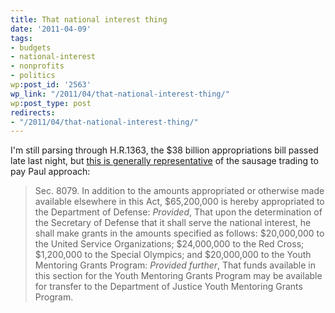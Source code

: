 ```yaml
---
title: That national interest thing
date: '2011-04-09'
tags:
- budgets
- national-interest
- nonprofits
- politics
wp:post_id: '2563'
wp_link: "/2011/04/that-national-interest-thing/"
wp:post_type: post
redirects:
- "/2011/04/that-national-interest-thing/"
---
```


I'm still parsing through H.R.1363, the $38 billion appropriations bill passed late last night, but [this is generally representative](http://www.opencongress.org/bill/112-h1363/text?version=eh&nid=t0:eh:361) of the sausage trading to pay Paul approach:

> Sec. 8079. In addition to the amounts appropriated or otherwise made available elsewhere in this Act, $65,200,000 is hereby appropriated to the Department of Defense: _Provided_, That upon the determination of the Secretary of Defense that it shall serve the national interest, he shall make grants in the amounts specified as follows: $20,000,000 to the United Service Organizations; $24,000,000 to the Red Cross; $1,200,000 to the Special Olympics; and $20,000,000 to the Youth Mentoring Grants Program: _Provided further_, That funds available in this section for the Youth Mentoring Grants Program may be available for transfer to the Department of Justice Youth Mentoring Grants Program.
